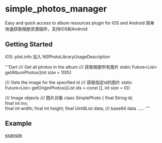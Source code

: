 # simple_photos_manager

Easy and quick access to album resources plugin for IOS and Android
简单快速获取相册资源插件，支持IOS和Android

## Getting Started

IOS: plist.info 加入 NSPhotoLibraryUsageDescription

'''Dart
/// Get all photos in the album
/// 获取相册所有图片
static Future<List<SimplePhoto>> getAlbumPhotos({int size = 100})

/// Gets the image for the specified id
/// 获取指定id的图片
static Future<List<SimplePhoto>> getOriginPhotos({List<String> ids = const [], int size = 0})

/// Image objects
/// 图片对象
class SimplePhoto {
    final String id;      
    final int inx;        
    final int width;
    final int height;
    final Uint8List data; /// base64 data
    ......
'''

## Example
[example](https://github.com/bulangnisi/simple_photos_manager/blob/master/example/lib/main.dart)
